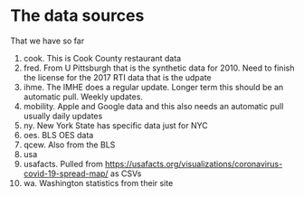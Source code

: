 # The data sources

That we have so far

1. cook. This is Cook County restaurant data
2. fred. From U Pittsburgh that is the synthetic data for 2010. Need to finish
   the license for the 2017 RTI data that is the udpate
3. ihme. The IMHE does a regular update. Longer term this should be an automatic
   pull. Weekly updates.
4. mobility. Apple and Google data and this also needs an automatic pull usually
   daily updates
5. ny. New York State has specific data just for NYC
6. oes. BLS OES data
7. qcew. Also from the BLS
8. usa
8. usafacts. Pulled from
   https://usafacts.org/visualizations/coronavirus-covid-19-spread-map/ as CSVs
9. wa. Washington statistics from their site
